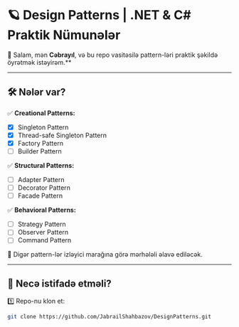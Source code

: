 # 🪐 Design Patterns | .NET & C# Praktik Nümunələr

👋 Salam, mən **Cəbrayıl**, və bu repo vasitəsilə pattern-ləri praktik şəkildə öyrətmək istəyirəm.**

---

## 🛠️ **Nələr var?**

✅ **Creational Patterns:**
- [x] Singleton Pattern
- [x] Thread-safe Singleton Pattern
- [x] Factory Pattern
- [ ] Builder Pattern

✅ **Structural Patterns:**
- [ ] Adapter Pattern
- [ ] Decorator Pattern
- [ ] Facade Pattern

✅ **Behavioral Patterns:**
- [ ] Strategy Pattern
- [ ] Observer Pattern
- [ ] Command Pattern

🔹 Digər pattern-lər izləyici marağına görə mərhələli əlavə ediləcək.

---

## 🚀 **Necə istifadə etməli?**

1️⃣ Repo-nu klon et:
```bash
git clone https://github.com/JabrailShahbazov/DesignPatterns.git
